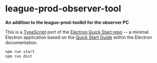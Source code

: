 # league-prod-observer-tool

**An addition to the league-prod-toolkit for the observer PC**

This is a [TypeScript](https://www.typescriptlang.org) port of the [Electron Quick Start repo](https://github.com/electron/electron-quick-start) -- a minimal Electron application based on the [Quick Start Guide](http://electron.atom.io/docs/tutorial/quick-start) within the Electron documentation.

```bash
npm run start
npm run dist
```
